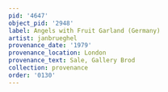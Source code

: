 ```yaml
---
pid: '4647'
object_pid: '2948'
label: Angels with Fruit Garland (Germany)
artist: janbrueghel
provenance_date: '1979'
provenance_location: London
provenance_text: Sale, Gallery Brod
collection: provenance
order: '0130'
---
```

